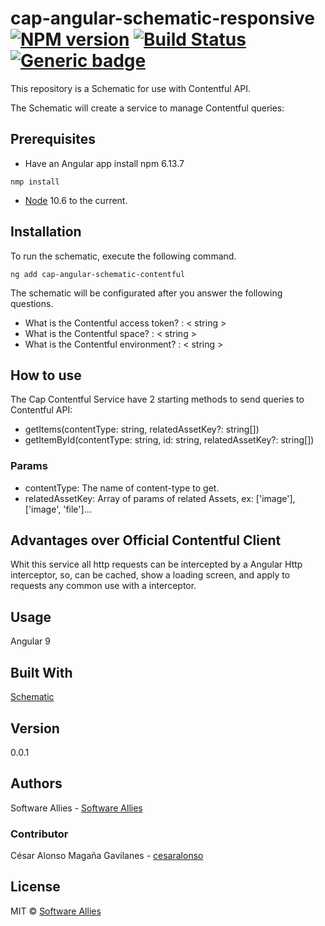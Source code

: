 # cap-angular-schematic-responsive  [![NPM version](https://badge.fury.io/js/CAP.svg)](https://npmjs.org/package/CAP) [![Build Status](https://travis-ci.org/Elena%20M.%20Sarabia/CAP.svg?branch=master)](https://travis-ci.org/Elena%20M.%20Sarabia/CAP) [![Generic badge](https://img.shields.io/badge/CAP-Active-<COLOR>.svg)](https://shields.io/)
 This repository is a Schematic for use with Contentful API. 

The Schematic will create a service to manage Contentful queries:
 

## Prerequisites
* Have an Angular app 
install  npm 6.13.7 
```	
nmp install 
```
* [Node](https://nodejs.org/en/download/current) 10.6 to the current. 


## Installation
To run the schematic, execute the following command.
```
ng add cap-angular-schematic-contentful 
```

The schematic will be configurated after you answer the following questions.

* What is the Contentful access token? : < string >
* What is the Contentful space? : < string >
* What is the Contentful environment? : < string >




## How to use
The Cap Contentful Service have 2 starting methods to send queries to Contentful API:

* getItems(contentType: string, relatedAssetKey?: string[])
* getItemById(contentType: string, id: string, relatedAssetKey?: string[])

### Params
* contentType: The name of content-type to get.
* relatedAssetKey: Array of params of related Assets, ex: ['image'], ['image', 'file']...

## Advantages over Official Contentful Client
Whit this service all http requests can be intercepted by a Angular Http interceptor, so, can be cached, show a loading screen, and apply to requests any common use with a interceptor.


## Usage
Angular 9

## Built With
[Schematic](https://www.schematics.com/)

## Version 
0.0.1

## Authors
Software Allies - [Software Allies](https://github.com/software-allies)
​
### Contributor 
César Alonso Magaña Gavilanes - [cesaralonso](https://github.com/cesaralonso)

## License
MIT © [Software Allies](https://github.com/software-allies/cap-angular-schematic-responsive)